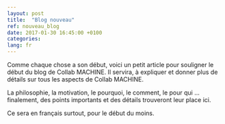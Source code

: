 ```yaml
---
layout: post
title:  "Blog nouveau"
ref: nouveau_blog
date: 2017-01-30 16:45:00 +0100
categories:
lang: fr
---
```


Comme chaque chose a son début, voici un petit article pour souligner le début du blog de Collab MACHINE. Il servira, à expliquer et donner plus de détails sur tous les aspects de  Collab MACHINE.

La philosophie, la motivation, le pourquoi, le comment, le pour qui ... finalement, des points importants et des détails trouveront leur place ici.

Ce sera en français surtout, pour le début du moins.